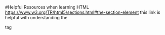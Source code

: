 #Helpful Resources when learning HTML
https://www.w3.org/TR/html5/sections.html#the-section-element this link is helpful with understanding the <section> tag
